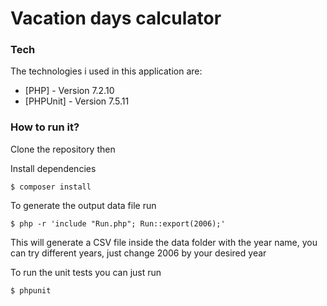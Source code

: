 
# Vacation days calculator


### Tech

The technologies i used in this application are:

* [PHP] - Version 7.2.10
* [PHPUnit] - Version 7.5.11


### How to run it?

Clone the repository then


Install dependencies

```
$ composer install
```

To generate the output data file run
```
$ php -r 'include "Run.php"; Run::export(2006);'
```

This will generate a CSV file inside the data folder with the year name, you can try different years, just change 2006 by your desired year

To run the unit tests you can just run
```
$ phpunit
```
